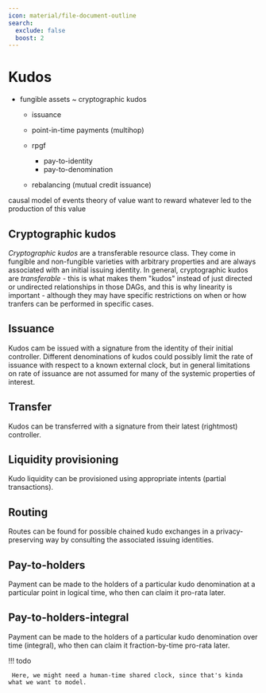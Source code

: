 ```yaml
---
icon: material/file-document-outline
search:
  exclude: false
  boost: 2
---
```


# Kudos

- fungible assets ~ cryptographic kudos

	- issuance
	- point-in-time payments (multihop)

	- rpgf
		- pay-to-identity
		- pay-to-denomination
	- rebalancing (mutual credit issuance)

causal model of events theory of value want to reward whatever led to the
production of this value

## Cryptographic kudos

_Cryptographic kudos_ are a transferable resource class. They come in fungible
and non-fungible varieties with arbitrary properties and are always associated
with an initial issuing identity. In general, cryptographic kudos are
_transferable_ - this is what makes them "kudos" instead of just directed or
undirected relationships in those DAGs, and this is why linearity is important -
although they may have specific restrictions on when or how tranfers can be
performed in specific cases.

## Issuance

Kudos cam be issued with a signature from the identity of their initial
controller. Different denominations of kudos could possibly limit the rate of
issuance with respect to a known external clock, but in general limitations on
rate of issuance are not assumed for many of the systemic properties of
interest.

## Transfer

Kudos can be transferred with a signature from their latest (rightmost)
controller.

## Liquidity provisioning

Kudo liquidity can be provisioned using appropriate intents (partial
transactions).

## Routing

Routes can be found for possible chained kudo exchanges in a privacy-preserving
way by consulting the associated issuing identities.

## Pay-to-holders

Payment can be made to the holders of a particular kudo denomination at a
particular point in logical time, who then can claim it pro-rata later.

## Pay-to-holders-integral

Payment can be made to the holders of a particular kudo denomination over time
(integral), who then can claim it fraction-by-time pro-rata later.

!!! todo

     Here, we might need a human-time shared clock, since that's kinda what we want to model.
